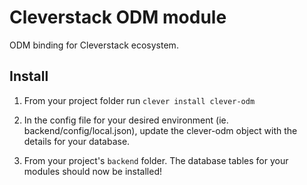 # Cleverstack ODM module
ODM binding for Cleverstack ecosystem.

## Install 
1. From your project folder run `clever install clever-odm`

2. In the config file for your desired environment (ie. backend/config/local.json), update the clever-odm object with the details for your database.

3. From your project's `backend` folder.
The database tables for your modules should now be installed!
